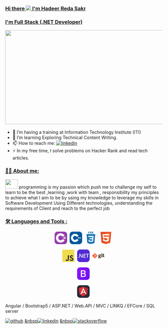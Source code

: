 <h3>
    <a class="heading-link" href="#----Hi-there------">
    Hi there  
        <img src="https://camo.githubusercontent.com/e8e7b06ecf583bc040eb60e44eb5b8e0ecc5421320a92929ce21522dbc34c891/68747470733a2f2f6d656469612e67697068792e636f6d2f6d656469612f6876524a434c467a6361737252346961377a2f67697068792e676966" width="30px" data-animated-image="" data-canonical-src="https://media.giphy.com/media/hvRJCLFzcasrR4ia7z/giphy.gif" style="max-width: 100%;">  I'm Hadeer Reda Sakr
   
 </a>
</h3>



<h3>
    <a class="heading-link" href="#----Hi-there------">
   I'm Full Stack (.NET Developer)
   
 </a>
</h3>



<img src='https://cdn.dribbble.com/users/1364029/screenshots/16093268/media/68e82a7fb4904614a9066d6b540c14b2.gif' height='300px' width='600px'>



- 🔭  I’m having a training at Information Technology Institute (ITI) 
- 🌱 I’m learning Exploring Technical Content Writing.
- 📫 How to reach me: [<img src='https://cdn.jsdelivr.net/npm/simple-icons@3.0.1/icons/linkedin.svg' alt='linkedin' height='20'>](https://www.linkedin.com/in/hadeer-sakr-0a7430185//)     
- ⚡ In my free time, I solve problems on Hacker Rank and read tech articles.
 

<h3 id="user-content-hammer_and_wrench-languages-and-tools-" dir="auto"> <a class="heading-link " href="#hammer_and_wrench-About-me-" >👨‍💻 About me: </a></h3>
 
  <span> <img src='https://media1.giphy.com/media/lP8xu5t2DLGG045H8F/giphy.gif' height='30px' width='40px'>  programming is my passion which push me to challenge my self to learn to be the best ,learning ,work with team , responsibility my principles to achieve what I aim to be by using my knowledge to leverage my skills in Software Development Using Different technologies, understanding the requirements of Client and reach to the perfect job  </span>



<h3 id="user-content-hammer_and_wrench-languages-and-tools-" dir="auto"> <a class="heading-link " href="#hammer_and_wrench-languages-and-tools-" >🛠️ Languages and Tools :</a></h3> 


<div align="center" dir="auto">
  <a target="_blank" rel="noopener noreferrer" href="https://github.com/tandpfun/skill-icons/blob/main/icons/CS.svg"><img src="https://github.com/tandpfun/skill-icons/blob/main/icons/CS.svg" title="C#" alt="C#" width="40" height="40" style="max-width: 100%;"></a>&nbsp;
  <a target="_blank" rel="noopener noreferrer" href="https://github.com/tandpfun/skill-icons/blob/main/icons/CPP.svg"><img src="https://github.com/tandpfun/skill-icons/blob/main/icons/CPP.svg" title="C++" alt="C++ " width="40" height="40" style="max-width: 100%;"></a>&nbsp;
  <a target="_blank" rel="noopener noreferrer" href="https://github.com/devicons/devicon/blob/master/icons/css3/css3-plain-wordmark.svg"><img src="https://github.com/devicons/devicon/raw/master/icons/css3/css3-plain-wordmark.svg" title="CSS3" alt="CSS" width="40" height="40" style="max-width: 100%;"></a>&nbsp;
  <a target="_blank" rel="noopener noreferrer" href="https://github.com/devicons/devicon/blob/master/icons/html5/html5-original.svg"><img src="https://github.com/devicons/devicon/raw/master/icons/html5/html5-original.svg" title="HTML5" alt="HTML" width="40" height="40" style="max-width: 100%;"></a>&nbsp;
   
  <a target="_blank" rel="noopener noreferrer" href="https://github.com/devicons/devicon/blob/master/icons/javascript/javascript-original.svg"><img src="https://github.com/devicons/devicon/raw/master/icons/javascript/javascript-original.svg" title="JavaScript" alt="JavaScript" width="40" height="40" style="max-width: 100%;"></a>&nbsp;
  <a target="_blank" rel="noopener noreferrer" href="https://github.com/tandpfun/skill-icons/blob/main/icons/DotNet.svg"><img src="https://github.com/tandpfun/skill-icons/blob/main/icons/DotNet.svg" title=".NET" alt=".NET" width="40" height="40" style="max-width: 100%;"></a>&nbsp;
  <a target="_blank" rel="noopener noreferrer" href="https://github.com/devicons/devicon/blob/master/icons/git/git-original-wordmark.svg"><img src="https://github.com/devicons/devicon/raw/master/icons/git/git-original-wordmark.svg" title="Git" width="40" height="40" style="max-width: 100%;"></a>&nbsp;

 <a target="_blank" rel="noopener noreferrer" href="https://github.com/tandpfun/skill-icons/blob/main/icons/Bootstrap.svg"><img src="https://github.com/tandpfun/skill-icons/blob/main/icons/Bootstrap.svg" title="Bootstrap" alt="Bootstrap" width="40" height="40" style="max-width: 100%;"></a>&nbsp;


 <a target="_blank" rel="noopener noreferrer" href="https://github.com/tandpfun/skill-icons/blob/main/icons/Angular-Dark.svg"><img src="https://github.com/tandpfun/skill-icons/blob/main/icons/Angular-Dark.svg" title="Angular" alt="Angular" width="40" height="40" style="max-width: 100%;"></a>&nbsp;
</div>
 
 Angular / Bootstrap5 / ASP.NET / Web.APi / MVC / LINKQ / EFCore / SQL server





[<img src='https://cdn.jsdelivr.net/npm/simple-icons@3.0.1/icons/github.svg' alt='github' height='40'>](https://github.com/Hadeer-reda-sakr) [ &nbsp<img src='https://cdn.jsdelivr.net/npm/simple-icons@3.0.1/icons/linkedin.svg' alt='linkedin' height='40'>](https://www.linkedin.com/in/hadeer-sakr-0a7430185//)  [&nbsp<img src='https://cdn.jsdelivr.net/npm/simple-icons@3.0.1/icons/stackoverflow.svg' alt='stackoverflow' height='40'>](https://stackoverflow.com/users/22487568/hadeer-sakr)   



